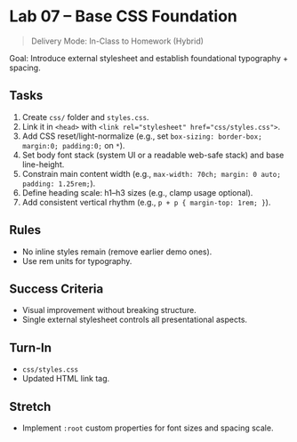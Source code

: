 # Lab 07 – Base CSS Foundation

> Delivery Mode: In-Class to Homework (Hybrid)

Goal: Introduce external stylesheet and establish foundational typography + spacing.

## Tasks
1. Create `css/` folder and `styles.css`.
2. Link it in `<head>` with `<link rel="stylesheet" href="css/styles.css">`.
3. Add CSS reset/light-normalize (e.g., set `box-sizing: border-box; margin:0; padding:0;` on `*`).
4. Set body font stack (system UI or a readable web-safe stack) and base line-height.
5. Constrain main content width (e.g., `max-width: 70ch; margin: 0 auto; padding: 1.25rem;`).
6. Define heading scale: h1–h3 sizes (e.g., clamp usage optional).
7. Add consistent vertical rhythm (e.g., `p + p { margin-top: 1rem; }`).

## Rules
- No inline styles remain (remove earlier demo ones).
- Use rem units for typography.

## Success Criteria
- Visual improvement without breaking structure.
- Single external stylesheet controls all presentational aspects.

## Turn‑In
- `css/styles.css`
- Updated HTML link tag.

## Stretch
- Implement `:root` custom properties for font sizes and spacing scale.
